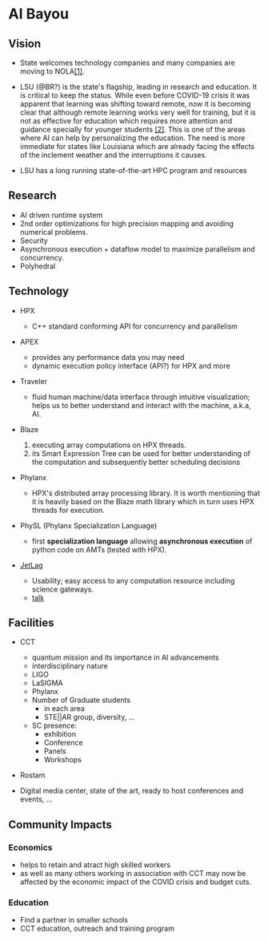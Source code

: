 <!-- 
Copyright (c) 2020 R. Tohid (@rtohid)

Distributed under the Boost Software License, Version 1.0.(See accompanying
file LICENSE_1_0.txt or copy at http://www.boost.org/LICENSE_1_0.txt) 
-->

# AI Bayou

## Vision

- State welcomes technology companies and many companies are moving to NOLA[[1]](https://www.inc.com/emily-canal/why-entrepreneurs-leave-nyc-sf-for-austin-reno-miami.html). 

- LSU (@BR?) is the state's flagship, leading in research and education. It is critical to keep the status. While even before COVID-19 crisis it was apparent that learning was shifting toward remote, now it is becoming clear that although remote learning works very well for training, but it is not as effective for education which requires more attention and guidance specially for younger students [[2]](https://www.youtube.com/watch?v=zA3-mLhajkk&list=PL2FF649D0C4407B30). This is one of the areas where AI can help by personalizing the education. The need is more immediate for states like Louisiana which are already facing the effects of the inclement weather and the interruptions it causes.

- LSU has a long running state-of-the-art HPC program and resources

## Research

* AI driven runtime system
* 2nd order optimizations for high precision mapping and avoiding numerical problems.
* Security
* Asynchronous execution + dataflow model to maximize parallelism and concurrency.
* Polyhedral

## Technology

* HPX
  + C++ standard conforming API for concurrency and parallelism

* APEX
  + provides any performance data you may need
  + dynamic execution policy interface (API?) for HPX and more

* Traveler
  + fluid human machine/data interface through intuitive visualization; helps us to better understand and interact with the machine, a.k.a, AI.

* Blaze
  1. executing array computations on HPX threads.
  2. its Smart Expression Tree can be used for better understanding of the computation and subsequently better scheduling decisions

* Phylanx
  + HPX's distributed array processing library. It is worth mentioning that it is heavily based on the Blaze math library which in turn uses HPX threads for execution.

* PhySL (Phylanx Specialization Language)
  + first **specialization language** allowing **asynchronous execution** of python code on AMTs (tested with HPX).

* [JetLag](https://www.cct.lsu.edu/~sbrandt/JetLag-Talk-PyHPC2020.mp4)
  + Usability; easy access to any computation resource including science gateways.
  + [talk](https://www.cct.lsu.edu/~sbrandt/JetLag-Talk-PyHPC2020.mp4)

## Facilities

* CCT
  + quantum mission and its importance in AI advancements
  + interdisciplinary nature
  + LIGO
  + LaSIGMA
  + Phylanx
  + Number of Graduate students
     - in each area
     - STE||AR group, diversity, ... 
  + SC presence:
     - exhibition
     - Conference
     - Panels
     - Workshops   


* Rostam
* Digital media center, state of the art, ready to host conferences and events, ...

## Community Impacts

### Economics

* helps to retain and atract high skilled workers
* as well as many others working in association with CCT may now be affected by the economic impact of the COVID crisis and budget cuts.

### Education

* Find a partner in smaller schools
* CCT education, outreach and training program
